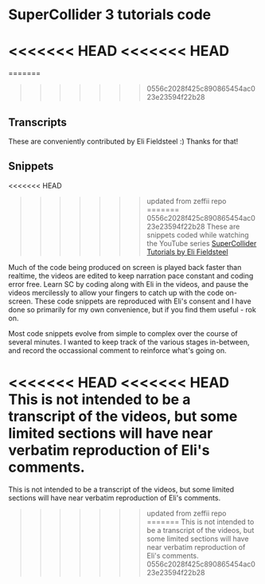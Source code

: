 SuperCollider 3 tutorials code
==============================

<<<<<<< HEAD
<<<<<<< HEAD
=======
=======
>>>>>>> 0556c2028f425c890865454ac023e23594f22b28
## Transcripts

These are conveniently contributed by Eli Fieldsteel :) Thanks for that!

## Snippets

<<<<<<< HEAD
>>>>>>> updated from zeffii repo
=======
>>>>>>> 0556c2028f425c890865454ac023e23594f22b28
These are snippets coded while watching the YouTube series [SuperCollider Tutorials by Eli Fieldsteel](https://www.youtube.com/watch?v=yRzsOOiJ_p4&list=PLPYzvS8A_rTaNDweXe6PX4CXSGq4iEWYC)

Much of the code being produced on screen is played back faster than realtime, the videos are edited to keep narration pace constant and coding error free. Learn SC by coding along with Eli in the videos, and pause the videos mercilessly to allow your fingers to catch up with the code on-screen. These code snippets are reproduced with Eli's consent and I have done so primarily for my own convenience, but if you find them useful - rok on. 

Most code snippets evolve from simple to complex over the course of several minutes. I wanted to keep track of the various stages in-between, and record the occassional comment to reinforce what's going on.

<<<<<<< HEAD
<<<<<<< HEAD
This is not intended to be a transcript of the videos, but some limited sections will have near verbatim reproduction of Eli's comments.
=======
This is not intended to be a transcript of the videos, but some limited sections will have near verbatim reproduction of Eli's comments.
>>>>>>> updated from zeffii repo
=======
This is not intended to be a transcript of the videos, but some limited sections will have near verbatim reproduction of Eli's comments.
>>>>>>> 0556c2028f425c890865454ac023e23594f22b28
